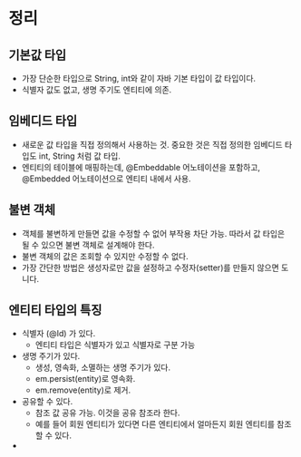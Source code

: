 # 정리
## 기본값 타입
- 가장 단순한 타입으로 String, int와 같이 자바 기본 타입이 값 타입이다.
- 식별자 값도 없고, 생명 주기도 엔티티에 의존.

## 임베디드 타입
- 새로운 값 타입을 직접 정의해서 사용하는 것. 중요한 것은 직접 정의한 임베디드 타입도 int, String 처럼 값 타입.
- 엔티티의 테이블에 매핑하는데, @Embeddable 어노테이션을 포함하고, @Embedded 어노테이션으로 엔티티 내에서 사용.

## 불변 객체
- 객체를 불변하게 만들면 값을 수정할 수 없어 부작용 차단 가능. 따라서 값 타입은 될 수 있으면 불변 객체로 설계해야 한다.
- 불변 객체의 값은 조회할 수 있지만 수정할 수 없다.
- 가장 간단한 방법은 생성자로만 값을 설정하고 수정자(setter)를 만들지 않으면 도니다.

## 엔티티 타입의 특징
- 식별자 (@Id) 가 있다.
  - 엔티티 타입은 식별자가 있고 식별자로 구분 가능
- 생명 주기가 있다.
  - 생성, 영속화, 소멸하는 생명 주기가 있다.
  - em.persist(entity)로 영속화.
  - em.remove(entity)로 제거.
- 공유할 수 있다.
  - 참조 값 공유 가능. 이것을 공유 참조라 한다.
  - 예를 들어 회원 엔티티가 있다면 다른 엔티티에서 얼마든지 회원 엔티티를 참조할 수 있다.
- 
